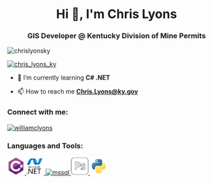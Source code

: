<h1 align="center">Hi 👋, I'm Chris Lyons</h1>
<h3 align="center">GIS Developer @ Kentucky Division of Mine Permits</h3>

<p align="left"> <img src="https://komarev.com/ghpvc/?username=chrislyonsky&label=Profile%20views&color=0e75b6&style=flat" alt="chrislyonsky" /> </p>

<p align="left"> <a href="https://twitter.com/chris_lyons_ky" target="blank"><img src="https://img.shields.io/twitter/follow/chris_lyons_ky?logo=twitter&style=for-the-badge" alt="chris_lyons_ky" /></a> </p>

- 🌱 I’m currently learning **C# .NET**

- 📫 How to reach me **Chris.Lyons@ky.gov**

<h3 align="left">Connect with me:</h3>
<p align="left">
<a href="https://linkedin.com/in/williamclyons" target="blank"><img align="center" src="https://raw.githubusercontent.com/rahuldkjain/github-profile-readme-generator/master/src/images/icons/Social/linked-in-alt.svg" alt="williamclyons" height="30" width="40" /></a>
</p>

<h3 align="left">Languages and Tools:</h3>
<p align="left"> <a href="https://www.w3schools.com/cs/" target="_blank" rel="noreferrer"> <img src="https://raw.githubusercontent.com/devicons/devicon/master/icons/csharp/csharp-original.svg" alt="csharp" width="40" height="40"/> </a> <a href="https://dotnet.microsoft.com/" target="_blank" rel="noreferrer"> <img src="https://raw.githubusercontent.com/devicons/devicon/master/icons/dot-net/dot-net-original-wordmark.svg" alt="dotnet" width="40" height="40"/> </a> <a href="https://www.microsoft.com/en-us/sql-server" target="_blank" rel="noreferrer"> <img src="https://www.svgrepo.com/show/303229/microsoft-sql-server-logo.svg" alt="mssql" width="40" height="40"/> </a> <a href="https://www.photoshop.com/en" target="_blank" rel="noreferrer"> <img src="https://raw.githubusercontent.com/devicons/devicon/master/icons/photoshop/photoshop-line.svg" alt="photoshop" width="40" height="40"/> </a> <a href="https://www.python.org" target="_blank" rel="noreferrer"> <img src="https://raw.githubusercontent.com/devicons/devicon/master/icons/python/python-original.svg" alt="python" width="40" height="40"/> </a> </p>
